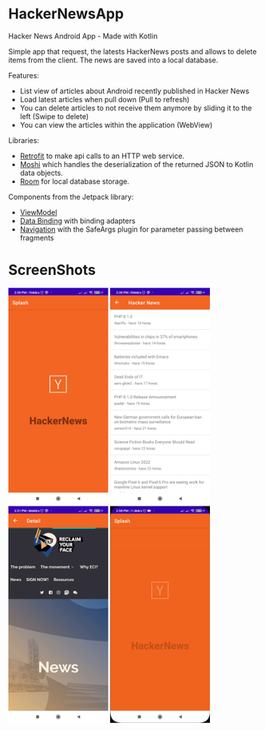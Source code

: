 # HackerNewsApp
Hacker News Android App - Made with Kotlin

 Simple app that request, the latests HackerNews posts and allows to delete items from the client.
 The news are saved into a local database.
 
 Features:
* List view of articles about Android recently published in Hacker News
* Load latest articles when pull down (Pull to refresh)
* You can delete articles to not receive them anymore by sliding it to the left (Swipe to delete)
* You can view the articles within the application (WebView)

Libraries:
* [Retrofit](https://square.github.io/retrofit/) to make api calls to an HTTP web service.
* [Moshi](https://github.com/square/moshi) which handles the deserialization of the returned JSON to Kotlin data objects. 
* [Room](https://developer.android.com/training/data-storage/room) for local database storage.
  
Components from the Jetpack library:
* [ViewModel](https://developer.android.com/topic/libraries/architecture/viewmodel)
* [Data Binding](https://developer.android.com/topic/libraries/data-binding/) with binding adapters
* [Navigation](https://developer.android.com/topic/libraries/architecture/navigation/) with the SafeArgs plugin for parameter passing between fragments


# ScreenShots
<p float="left">
  <img src="https://github.com/fernandoehs/HackerNewsApp/blob/main/app/src/main/1637955170477.jpg" width="200" />
  <img src="https://github.com/fernandoehs/HackerNewsApp/blob/main/app/src/main/1637955170454.jpg" width="200" />
  <img src="https://github.com/fernandoehs/HackerNewsApp/blob/main/app/src/main/1637955170430.jpg" width="200" />
  <img src="https://github.com/fernandoehs/HackerNewsApp/blob/main/app/src/main/hn.gif" width="200" />
</p>





